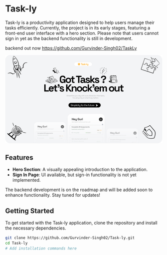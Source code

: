 # Task-ly

Task-ly is a productivity application designed to help users manage their tasks efficiently. Currently, the project is in its early stages, featuring a front-end user interface with a hero section. Please note that users cannot sign in yet as the backend functionality is still in development.

backend out now https://github.com/Gurvinder-Singh02/TaskLy

![Hero Section Image](Task-ly.png) <!-- Replace with the actual path to your image -->

## Features

- **Hero Section**: A visually appealing introduction to the application.
- **Sign In Page**: UI available, but sign-in functionality is not yet implemented.

The backend development is on the roadmap and will be added soon to enhance functionality. Stay tuned for updates!

## Getting Started

To get started with the Task-ly application, clone the repository and install the necessary dependencies.

```bash
git clone https://github.com/Gurvinder-Singh02/Task-ly.git
cd Task-ly
# Add installation commands here
